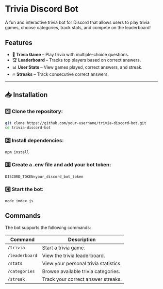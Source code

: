 # Trivia Discord Bot

A fun and interactive trivia bot for Discord that allows users to play trivia games, choose categories, track stats, and compete on the leaderboard!  

## Features

- 🎯 **Trivia Game** – Play trivia with multiple-choice questions.
- 🏆 **Leaderboard** – Tracks top players based on correct answers.
- 📊 **User Stats** – View games played, correct answers, and streak.
- 🔥 **Streaks** – Track consecutive correct answers.

---

## 📥 Installation

### 1️⃣ Clone the repository:
```bash
git clone https://github.com/your-username/trivia-discord-bot.git
cd trivia-discord-bot
```
### 2️⃣ Install dependencies:
```
npm install
```
### 3️⃣ Create a .env file and add your bot token:
```
DISCORD_TOKEN=your_discord_bot_token
```
### 4️⃣ Start the bot:
```
node index.js
```
## Commands

The bot supports the following commands:

| Command       | Description                                  |
|---------------|----------------------------------------------|
| `/trivia`     | Start a trivia game.                         |
| `/leaderboard`| View the trivia leaderboard.                 |
| `/stats`      | View your personal trivia statistics.        |
| `/categories` | Browse available trivia categories.          |
| `/streak`     | Track your correct answer streaks.           |
